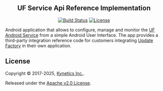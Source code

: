 <h2 align="center">UF Service Api Reference Implementation</h2>
<p align="center">
<a href="https://github.com/Kynetics/uf-service-api-reference-implementation/actions/workflows/pipeline-build.yml"><img alt="Build Status" src="https://github.com/Kynetics/uf-service-api-reference-implementation/actions/workflows/pipeline-build.yml/badge.svg"></a>
<a href="http://www.apache.org/licenses/LICENSE-2.0"><img alt="License" src="https://img.shields.io/badge/License-Apache_2.0-blue.svg"></a>
</p>

Android application that allows to configure, manage and monitor the [UF Android Service](https://docs.updatefactory.io/devices/android/android-service/) from a simple Android User Interface. The app provides a third-party integration reference code for customers integrating [Update Factory](https://docs.updatefactory.io/) in their own application.

## License
Copyright © 2017-2025, [Kynetics Inc.](https://www.kynetics.com).

Released under the [Apache v2.0 License](https://www.apache.org/licenses/LICENSE-2.0).
